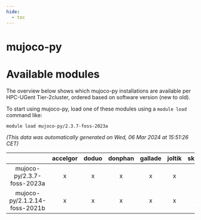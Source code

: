 ```yaml
---
hide:
  - toc
---
```


mujoco-py
=========

# Available modules


The overview below shows which mujoco-py installations are available per HPC-UGent Tier-2cluster, ordered based on software version (new to old).

To start using mujoco-py, load one of these modules using a `module load` command like:

```shell
module load mujoco-py/2.3.7-foss-2023a
```

*(This data was automatically generated on Wed, 06 Mar 2024 at 15:51:26 CET)*  

| |accelgor|doduo|donphan|gallade|joltik|skitty|
| :---: | :---: | :---: | :---: | :---: | :---: | :---: |
|mujoco-py/2.3.7-foss-2023a|x|x|x|x|x|x|
|mujoco-py/2.1.2.14-foss-2021b|x|x|x|x|x|x|
